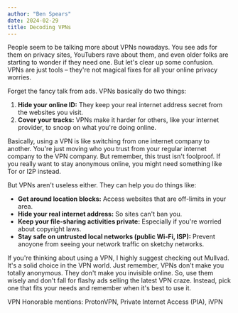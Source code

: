 ```yaml
---
author: "Ben Spears"
date: 2024-02-29
title: Decoding VPNs
---
```



People seem to be talking more about VPNs nowadays. You see ads for them on privacy sites, YouTubers rave about them, and even older folks are starting to wonder if they need one. But let's clear up some confusion. VPNs are just tools – they're not magical fixes for all your online privacy worries.

Forget the fancy talk from ads. VPNs basically do two things:

1. **Hide your online ID:** They keep your real internet address secret from the websites you visit.
2. **Cover your tracks:** VPNs make it harder for others, like your internet provider, to snoop on what you're doing online.

Basically, using a VPN is like switching from one internet company to another. You're just moving who you trust from your regular internet company to the VPN company. But remember, this trust isn't foolproof. If you really want to stay anonymous online, you might need something like Tor or I2P instead.

But VPNs aren't useless either. They can help you do things like:

- **Get around location blocks:** Access websites that are off-limits in your area.
- **Hide your real internet address:** So sites can't ban you.
- **Keep your file-sharing activities private:** Especially if you're worried about copyright laws.
- **Stay safe on untrusted local networks (public Wi-Fi, ISP):** Prevent anoyone from seeing your network traffic on sketchy networks.

If you're thinking about using a VPN, I highly suggest checking out Mullvad. It's a solid choice in the VPN world. Just remember, VPNs don't make you totally anonymous. They don't make you invisible online. So, use them wisely and don't fall for flashy ads selling the latest VPN craze. Instead, pick one that fits your needs and remember when it's best to use it.

VPN Honorable mentions: ProtonVPN, Private Internet Access (PIA), iVPN

